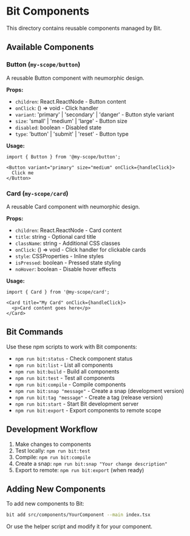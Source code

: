 # Bit Components

This directory contains reusable components managed by Bit.

## Available Components

### Button (`my-scope/button`)
A reusable Button component with neumorphic design.

**Props:**
- `children`: React.ReactNode - Button content
- `onClick`: () => void - Click handler
- `variant`: 'primary' | 'secondary' | 'danger' - Button style variant
- `size`: 'small' | 'medium' | 'large' - Button size
- `disabled`: boolean - Disabled state
- `type`: 'button' | 'submit' | 'reset' - Button type

**Usage:**
```tsx
import { Button } from '@my-scope/button';

<Button variant="primary" size="medium" onClick={handleClick}>
  Click me
</Button>
```

### Card (`my-scope/card`)
A reusable Card component with neumorphic design.

**Props:**
- `children`: React.ReactNode - Card content
- `title`: string - Optional card title
- `className`: string - Additional CSS classes
- `onClick`: () => void - Click handler for clickable cards
- `style`: CSSProperties - Inline styles
- `isPressed`: boolean - Pressed state styling
- `noHover`: boolean - Disable hover effects

**Usage:**
```tsx
import { Card } from '@my-scope/card';

<Card title="My Card" onClick={handleClick}>
  <p>Card content goes here</p>
</Card>
```

## Bit Commands

Use these npm scripts to work with Bit components:

- `npm run bit:status` - Check component status
- `npm run bit:list` - List all components
- `npm run bit:build` - Build all components
- `npm run bit:test` - Test all components
- `npm run bit:compile` - Compile components
- `npm run bit:snap "message"` - Create a snap (development version)
- `npm run bit:tag "message"` - Create a tag (release version)
- `npm run bit:start` - Start Bit development server
- `npm run bit:export` - Export components to remote scope

## Development Workflow

1. Make changes to components
2. Test locally: `npm run bit:test`
3. Compile: `npm run bit:compile`
4. Create a snap: `npm run bit:snap "Your change description"`
5. Export to remote: `npm run bit:export` (when ready)

## Adding New Components

To add new components to Bit:

```bash
bit add src/components/YourComponent --main index.tsx
```

Or use the helper script and modify it for your component.